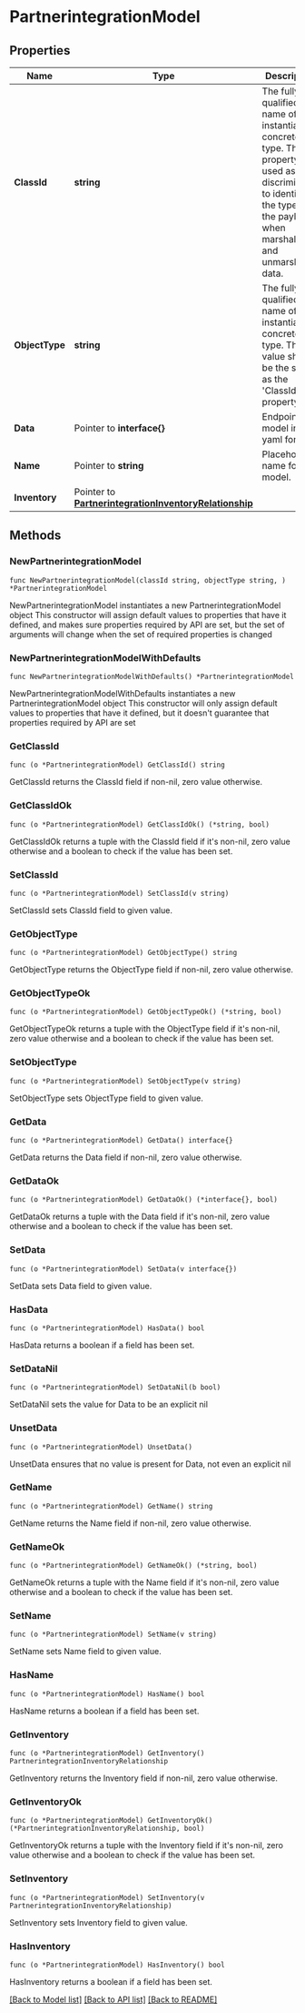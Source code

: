 # PartnerintegrationModel

## Properties

Name | Type | Description | Notes
------------ | ------------- | ------------- | -------------
**ClassId** | **string** | The fully-qualified name of the instantiated, concrete type. This property is used as a discriminator to identify the type of the payload when marshaling and unmarshaling data. | [default to "partnerintegration.Model"]
**ObjectType** | **string** | The fully-qualified name of the instantiated, concrete type. The value should be the same as the &#39;ClassId&#39; property. | [default to "partnerintegration.Model"]
**Data** | Pointer to **interface{}** | Endpoint model in yaml format. | [optional] 
**Name** | Pointer to **string** | Placeholder name for the model. | [optional] 
**Inventory** | Pointer to [**PartnerintegrationInventoryRelationship**](PartnerintegrationInventoryRelationship.md) |  | [optional] 

## Methods

### NewPartnerintegrationModel

`func NewPartnerintegrationModel(classId string, objectType string, ) *PartnerintegrationModel`

NewPartnerintegrationModel instantiates a new PartnerintegrationModel object
This constructor will assign default values to properties that have it defined,
and makes sure properties required by API are set, but the set of arguments
will change when the set of required properties is changed

### NewPartnerintegrationModelWithDefaults

`func NewPartnerintegrationModelWithDefaults() *PartnerintegrationModel`

NewPartnerintegrationModelWithDefaults instantiates a new PartnerintegrationModel object
This constructor will only assign default values to properties that have it defined,
but it doesn't guarantee that properties required by API are set

### GetClassId

`func (o *PartnerintegrationModel) GetClassId() string`

GetClassId returns the ClassId field if non-nil, zero value otherwise.

### GetClassIdOk

`func (o *PartnerintegrationModel) GetClassIdOk() (*string, bool)`

GetClassIdOk returns a tuple with the ClassId field if it's non-nil, zero value otherwise
and a boolean to check if the value has been set.

### SetClassId

`func (o *PartnerintegrationModel) SetClassId(v string)`

SetClassId sets ClassId field to given value.


### GetObjectType

`func (o *PartnerintegrationModel) GetObjectType() string`

GetObjectType returns the ObjectType field if non-nil, zero value otherwise.

### GetObjectTypeOk

`func (o *PartnerintegrationModel) GetObjectTypeOk() (*string, bool)`

GetObjectTypeOk returns a tuple with the ObjectType field if it's non-nil, zero value otherwise
and a boolean to check if the value has been set.

### SetObjectType

`func (o *PartnerintegrationModel) SetObjectType(v string)`

SetObjectType sets ObjectType field to given value.


### GetData

`func (o *PartnerintegrationModel) GetData() interface{}`

GetData returns the Data field if non-nil, zero value otherwise.

### GetDataOk

`func (o *PartnerintegrationModel) GetDataOk() (*interface{}, bool)`

GetDataOk returns a tuple with the Data field if it's non-nil, zero value otherwise
and a boolean to check if the value has been set.

### SetData

`func (o *PartnerintegrationModel) SetData(v interface{})`

SetData sets Data field to given value.

### HasData

`func (o *PartnerintegrationModel) HasData() bool`

HasData returns a boolean if a field has been set.

### SetDataNil

`func (o *PartnerintegrationModel) SetDataNil(b bool)`

 SetDataNil sets the value for Data to be an explicit nil

### UnsetData
`func (o *PartnerintegrationModel) UnsetData()`

UnsetData ensures that no value is present for Data, not even an explicit nil
### GetName

`func (o *PartnerintegrationModel) GetName() string`

GetName returns the Name field if non-nil, zero value otherwise.

### GetNameOk

`func (o *PartnerintegrationModel) GetNameOk() (*string, bool)`

GetNameOk returns a tuple with the Name field if it's non-nil, zero value otherwise
and a boolean to check if the value has been set.

### SetName

`func (o *PartnerintegrationModel) SetName(v string)`

SetName sets Name field to given value.

### HasName

`func (o *PartnerintegrationModel) HasName() bool`

HasName returns a boolean if a field has been set.

### GetInventory

`func (o *PartnerintegrationModel) GetInventory() PartnerintegrationInventoryRelationship`

GetInventory returns the Inventory field if non-nil, zero value otherwise.

### GetInventoryOk

`func (o *PartnerintegrationModel) GetInventoryOk() (*PartnerintegrationInventoryRelationship, bool)`

GetInventoryOk returns a tuple with the Inventory field if it's non-nil, zero value otherwise
and a boolean to check if the value has been set.

### SetInventory

`func (o *PartnerintegrationModel) SetInventory(v PartnerintegrationInventoryRelationship)`

SetInventory sets Inventory field to given value.

### HasInventory

`func (o *PartnerintegrationModel) HasInventory() bool`

HasInventory returns a boolean if a field has been set.


[[Back to Model list]](../README.md#documentation-for-models) [[Back to API list]](../README.md#documentation-for-api-endpoints) [[Back to README]](../README.md)


